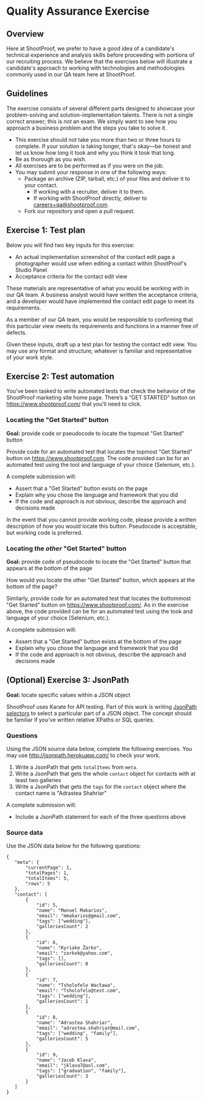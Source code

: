 # Quality Assurance Exercise

## Overview

Here at ShootProof, we prefer to have a good idea of a candidate's technical
experience and analysis skills before proceeding with portions of our recruiting
process.  We believe that the exercises below will illustrate a candidate's
approach to working with technologies and methodologies commonly used in our
QA team here at ShootProof.

## Guidelines

The exercise consists of several different parts designed to showcase your
problem-solving and solution-implementation talents. There is not a single
correct answer; this is *not* an exam. We simply want to see how you approach a
business problem and the steps you take to solve it.

* This exercise should not take you more than two or three hours to complete. If
  your solution is taking longer, that's okay—be honest and let us know how long
  it took and why you think it took that long.
* Be as thorough as you wish.
* All exercises are to be performed as if you were on the job.
* You may submit your response in one of the following ways:
  * Package an archive (ZIP, tarball, etc.) of your files and deliver it to
    your contact.
    * If working with a recruiter, deliver it to them.
    * If working with ShootProof directly, deliver to <careers+qa@shootproof.com>.
  * Fork our repository and open a pull request.


## Exercise 1: Test plan

Below you will find two key inputs for this exercise:

* An actual implementation screenshot of the contact edit page a photographer
  would use when editing a contact within ShootProof's Studio Panel
* Acceptance criteria for the contact edit view

These materials are representative of what you would be working with in our QA
team.  A business analyst would have written the acceptance criteria, and
a developer would have implemented the contact edit page to meet its
requirements.

As a member of our QA team, you would be responsible to confirming that this
particular view meets its requirements and functions in a manner free of
defects.

Given these inputs, draft up a test plan for testing the contact edit view.
You may use any format and structure; whatever is familiar and representative
of your work style.

## Exercise 2: Test automation

You’ve been tasked to write automated tests that check the behavior of the ShootProof
marketing site home page. There’s a “GET STARTED” button on
<https://www.shootproof.com/> that you’ll need to click.

### Locating the "Get Started" button

**Goal:** provide code or pseudocode to locate the topmost "Get Started" button

Provide code for an automated test that locates the topmost "Get Started"
button on <https://www.shootproof.com>.  The code provided can be for an
automated test using the tool and language of your choice (Selenium, etc.).

A complete submission will:

* Assert that a "Get Started" button exists on the page
* Explain why you chose the language and framework that you did
* If the code and approach is not obvious, describe the approach and decisions
  made

In the event that you cannot provide working code, please provide a written
description of how you would locate this button.  Pseudocode is acceptable,
but working code is preferred.

### Locating the _other_ "Get Started" button

**Goal:** provide code of pseudocode to locate the "Get Started" button that
appears at the bottom of the page

How would you locate the other "Get Started" button, which appears at the bottom of the page?

Similarly, provide code for an automated test that locates the bottommost "Get
Started" button on <https://www.shootproof.com/>.  As in the exercise above,
the code provided can be for an automated test using the took and language of
your choice (Selenium, etc.).

A complete submission will:

* Assert that a "Get Started" button exists at the bottom of the page
* Explain why you chose the language and framework that you did
* If the code and approach is not obvious, describe the approach and decisions
  made

## (Optional) Exercise 3: JsonPath

**Goal:** locate specific values within a JSON object

ShootProof uses Karate for API testing. Part of this work is writing
[JsonPath selectors](https://github.com/json-path/JsonPath#filter-operators) to select a
particular part of a JSON object. The concept should be familiar if you’ve written
relative XPaths or SQL queries.

### Questions

Using the JSON source data below, complete the following exercises.
You may use <http://jsonpath.herokuapp.com/> to check your work.

1. Write a JsonPath that gets `totalItems` from `meta`.
1. Write a JsonPath that gets the whole `contact` object for contacts with at least two galleries
1. Write a JsonPath that gets the `tags` for the `contact` object where the contact name is "Adrastea Shahriar"

A complete submission will:

* Include a JsonPath statement for each of the three questions above

### Source data

Use the JSON data below for the following questions:

```
{
   "meta": {
       "currentPage": 1,
       "totalPages": 1,
       "totalItems": 5,
       "rows": 5
   },
   "contact": [
       {
           "id": 5,
           "name": "Manuel Makarios",
           "email": "mmakarios@gmail.com",
           "tags": ["wedding"],
           "galleriesCount": 2
       },
       {
           "id": 6,
           "name": "Kyriake Žarko",
           "email": "zarkok@yahoo.com",
           "tags": [],
           "galleriesCount": 0
       },
       {
           "id": 7,
           "name": "Tsholofelo Wacława",
           "email": "Tsholofelo@test.com",
           "tags": ["wedding"],
           "galleriesCount": 1
       },
       {
           "id": 8,
           "name": "Adrastea Shahriar",
           "email": "adrastea.shahriar@mail.com",
           "tags": ["wedding", "family"],
           "galleriesCount": 5
       },
       {
           "id": 9,
           "name": "Jacob Klava",
           "email": "jklava7@aol.com",
           "tags": ["graduation", "family"],
           "galleriesCount": 3
       }
   ]
}
```
